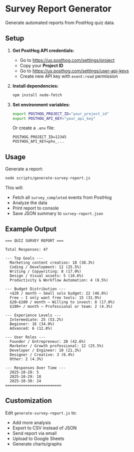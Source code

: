 # Survey Report Generator

Generate automated reports from PostHog quiz data.

## Setup

1. **Get PostHog API credentials:**
   - Go to https://us.posthog.com/settings/project
   - Copy your **Project ID**
   - Go to https://us.posthog.com/settings/user-api-keys
   - Create new API key with `event:read` permission

2. **Install dependencies:**
   ```bash
   npm install node-fetch
   ```

3. **Set environment variables:**
   ```bash
   export POSTHOG_PROJECT_ID="your_project_id"
   export POSTHOG_API_KEY="your_api_key"
   ```

   Or create a `.env` file:
   ```
   POSTHOG_PROJECT_ID=12345
   POSTHOG_API_KEY=phx_...
   ```

## Usage

Generate a report:

```bash
node scripts/generate-survey-report.js
```

This will:
- Fetch all `survey_completed` events from PostHog
- Analyze the data
- Print report to console
- Save JSON summary to `survey-report.json`

## Example Output

```
=== QUIZ SURVEY REPORT ===

Total Responses: 47

--- Top Goals ---
  Marketing content creation: 18 (38.3%)
  Coding / Development: 12 (25.5%)
  Writing / Copywriting: 8 (17.0%)
  Design / Visual assets: 5 (10.6%)
  Productivity & Workflow Automation: 4 (8.5%)

--- Budget Distribution ---
  <$20 / month — Small solo budget: 22 (46.8%)
  Free — I only want free tools: 15 (31.9%)
  $20–$100 / month — Willing to invest: 8 (17.0%)
  $100+ / month — Professional or team: 2 (4.3%)

--- Experience Levels ---
  Intermediate: 25 (53.2%)
  Beginner: 16 (34.0%)
  Advanced: 6 (12.8%)

--- User Roles ---
  Founder / Entrepreneur: 20 (42.6%)
  Marketer / Growth professional: 12 (25.5%)
  Developer / Engineer: 10 (21.3%)
  Designer / Creative: 3 (6.4%)
  Other: 2 (4.3%)

--- Responses Over Time ---
  2025-10-28: 5
  2025-10-29: 18
  2025-10-30: 24
=========================
```

## Customization

Edit `generate-survey-report.js` to:
- Add more analysis
- Export to CSV instead of JSON
- Send report via email
- Upload to Google Sheets
- Generate charts/graphs
